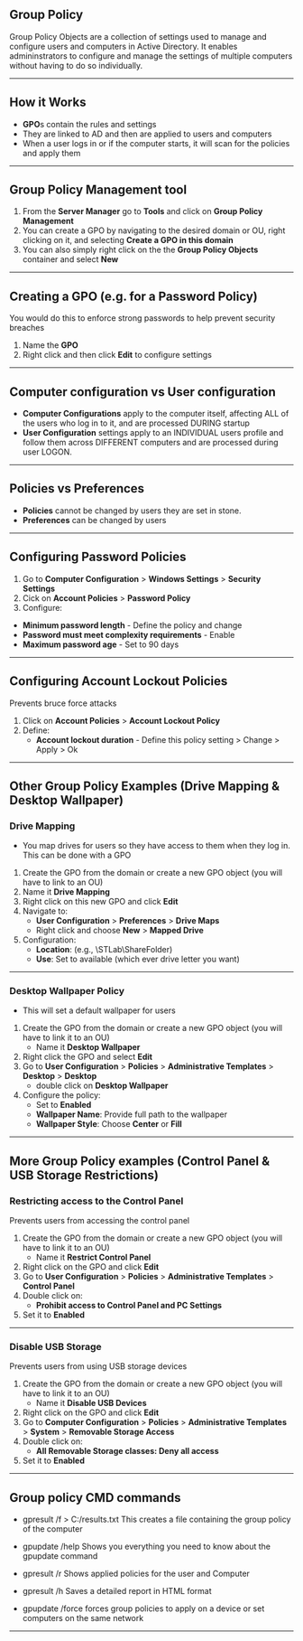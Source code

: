 ## Group Policy
Group Policy Objects are a collection of settings used to manage and configure users and computers in Active Directory. It enables admininstrators to configure and manage the settings of multiple computers without having to do so individually. 

---
## How it Works

- **GPO**s contain the rules and settings
- They are linked to AD and then are applied to users and computers
- When a user logs in or if the computer starts, it will scan for the policies and apply them
  
---
## Group Policy Management tool
1. From the **Server Manager** go to **Tools** and click on **Group Policy Management**
2. You can create a GPO by navigating to the desired domain or OU, right clicking on it, and selecting **Create a GPO in this domain**
3. You can also simply right click on the the **Group Policy Objects** container and select **New**

---
## Creating a GPO (e.g. for a Password Policy)
You would do this to enforce strong passwords to help prevent security breaches
1. Name the **GPO**
2. Right click and then click **Edit** to configure settings

---
## Computer configuration vs User configuration
- **Computer Configurations** apply to the computer itself, affecting ALL of the users who log in to it, and are processed DURING startup
- **User Configuration** settings apply to an INDIVIDUAL users profile and follow them across DIFFERENT computers and are processed during user LOGON.

---
## Policies vs Preferences
- **Policies** cannot be changed by users they are set in stone.
- **Preferences** can be changed by users

---
## Configuring Password Policies
1. Go to **Computer Configuration** > **Windows Settings** > **Security Settings**
2. Cick on **Account Policies** > **Password Policy**
3. Configure:
  - **Minimum password length** - Define the policy and change
  - **Password must meet complexity requirements** - Enable
  - **Maximum password age** - Set to 90 days

---
## Configuring Account Lockout Policies
Prevents bruce force attacks
1. Click on **Account Policies** > **Account Lockout Policy**
2. Define:
   - **Account lockout duration** - Define this policy setting > Change > Apply > Ok

---
## Other Group Policy Examples (Drive Mapping & Desktop Wallpaper)
### Drive Mapping
- You map drives for users so they have access to them when they log in. This can be done with a GPO
1. Create the GPO from the domain or create a new GPO object (you will have to link to an OU)
2. Name it **Drive Mapping**
3. Right click on this new GPO and click **Edit**
4. Navigate to:
   - **User Configuration** > **Preferences** > **Drive Maps**
   - Right click and choose **New** > **Mapped Drive**
5. Configuration:
   - **Location**: (e.g., \\STLab\ShareFolder)
   - **Use**: Set to available (which ever drive letter you want)

---
### Desktop Wallpaper Policy
- This will set a default wallpaper for users
1. Create the GPO from the domain or create a new GPO object (you will have to link it to an OU)
   - Name it **Desktop Wallpaper**
2. Right click the GPO and select **Edit**
3. Go to **User Configuration** > **Policies** > **Administrative Templates** > **Desktop** > **Desktop**
   - double click on **Desktop Wallpaper**
4. Configure the policy:
   - Set to **Enabled**
   - **Wallpaper Name**: Provide full path to the wallpaper
   - **Wallpaper Style**: Choose **Center** or **Fill**

---
## More Group Policy examples (Control Panel & USB Storage Restrictions)
### Restricting access to the Control Panel
Prevents users from accessing the control panel
1. Create the GPO from the domain or create a new GPO object (you will have to link it to an OU)
   - Name it **Restrict Control Panel**
2. Right click on the GPO and click **Edit**
3. Go to **User Configuration** > **Policies** > **Administrative Templates** > **Control Panel**
4. Double click on:
   - **Prohibit access to Control Panel and PC Settings**
5. Set it to **Enabled**

---
### Disable USB Storage
Prevents users from using USB storage devices
1. Create the GPO from the domain or create a new GPO object (you will have to link it to an OU)
   - Name it **Disable USB Devices**
2. Right click on the GPO and click **Edit**
3. Go to **Computer Configuration** > **Policies** > **Administrative Templates** > **System** > **Removable Storage Access**
4. Double click on:
   - **All Removable Storage classes: Deny all access**
5. Set it to **Enabled**

---
## Group policy CMD commands
- gpresult /f > C:/results.txt
This creates a file containing the group policy of the computer

- gpupdate /help
Shows you everything you need to know about the gpupdate command

- gpresult /r
Shows applied policies for the user and Computer

- gpresult /h
Saves a detailed report in HTML format

- gpupdate /force
forces group policies to apply on a device or set computers on the same network

---

